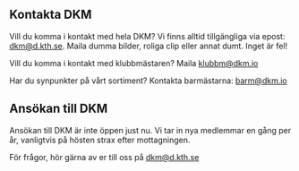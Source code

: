 ## Kontakta DKM

Vill du komma i kontakt med hela DKM? Vi finns alltid tillgängliga via epost: [dkm@d.kth.se](mailto:dkm@d.kth.se). Maila dumma bilder, roliga clip eller annat dumt. Inget är fel!

Vill du komma i kontakt med klubbmästaren? Maila [klubbm@dkm.io](mailto:klubbm@dkm.io)

Har du synpunkter på vårt sortiment? Kontakta barmästarna: [barm@dkm.io](mailto:barm@dkm.io)

## Ansökan till DKM

Ansökan till DKM är inte öppen just nu. Vi tar in nya medlemmar en gång per år, vanligtvis på hösten strax efter mottagningen.

För frågor, hör gärna av er till oss på [dkm@d.kth.se](mailto:dkm@d.kth.se)

